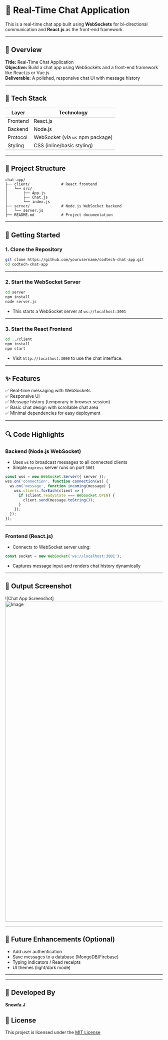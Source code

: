 
# 💬 Real-Time Chat Application

This is a real-time chat app built using **WebSockets** for bi-directional communication and **React.js** as the front-end framework. 

---

## 📌 Overview

**Title:** Real-Time Chat Application  
**Objective:** Build a chat app using WebSockets and a front-end framework like React.js or Vue.js  
**Deliverable:** A polished, responsive chat UI with message history  

---

## 🔧 Tech Stack

| Layer      | Technology   |
|------------|--------------|
| Frontend   | React.js     |
| Backend    | Node.js      |
| Protocol   | WebSocket (via `ws` npm package) |
| Styling    | CSS (inline/basic styling) |

---

## 📁 Project Structure

```
chat-app/
├── client/              # React frontend
│   └── src/
│       ├── App.js
│       ├── Chat.js
│       └── index.js
├── server/              # Node.js WebSocket backend
│   └── server.js
├── README.md            # Project documentation
```

---

## 🚀 Getting Started

### 1. Clone the Repository

```bash
git clone https://github.com/yourusername/codtech-chat-app.git
cd codtech-chat-app
```

---

### 2. Start the WebSocket Server

```bash
cd server
npm install
node server.js
```

- This starts a WebSocket server at `ws://localhost:3001`

---

### 3. Start the React Frontend

```bash
cd ../client
npm install
npm start
```

- Visit `http://localhost:3000` to use the chat interface.

---

## ✨ Features

✅ Real-time messaging with WebSockets  
✅ Responsive UI  
✅ Message history (temporary in browser session)  
✅ Basic chat design with scrollable chat area  
✅ Minimal dependencies for easy deployment

---

## 🔍 Code Highlights

### Backend (Node.js WebSocket)

- Uses `ws` to broadcast messages to all connected clients
- Simple `express` server runs on port `3001`

```js
const wss = new WebSocket.Server({ server });
wss.on('connection', function connection(ws) {
  ws.on('message', function incoming(message) {
    wss.clients.forEach(client => {
      if (client.readyState === WebSocket.OPEN) {
        client.send(message.toString());
      }
    });
  });
});
```

---

### Frontend (React.js)

- Connects to WebSocket server using:

```js
const socket = new WebSocket('ws://localhost:3001');
```

- Captures message input and renders chat history dynamically

---

## 📸 Output Screenshot

![Chat App Screenshot]
<img width="1024" height="1024" alt="Image" src="https://github.com/user-attachments/assets/d8268f27-d247-4697-ab97-d92fe8ece63a" />

---

## 📜 Future Enhancements (Optional)

- Add user authentication
- Save messages to a database (MongoDB/Firebase)
- Typing indicators / Read receipts
- UI themes (light/dark mode)

---


---

## 🙌 Developed By

  **Snowfa.J**


## 📄 License

This project is licensed under the [MIT License](LICENSE)
```
